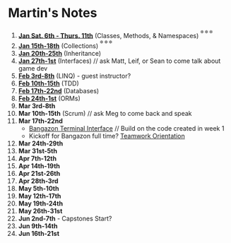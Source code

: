 # Martin's Notes

1. **[Jan Sat. 6th - Thurs. 11th](https://github.com/nss-evening-cohort-06/notes/blob/master/weeks/Week1.md)** (Classes, Methods, & Namespaces) <sup><sup>:snowflake: :snowflake: :snowflake:
1. **[Jan 15th-18th](https://github.com/nss-evening-cohort-06/notes/blob/master/weeks/Week2.md)** (Collections) <sup><sup>:snowflake: :snowflake: :snowflake:
1. **[Jan 20th-25th](https://github.com/nss-evening-cohort-06/notes/blob/master/weeks/Week3.md)** (Inheritance)
1. **[Jan 27th-1st](https://github.com/nss-evening-cohort-06/notes/blob/master/weeks/Week4.md)** (Interfaces) // ask Matt, Leif, or Sean to come talk about game dev
1. **[Feb 3rd-8th](https://github.com/nss-evening-cohort-06/notes/blob/master/weeks/Week5.md)** (LINQ) - guest instructor?
1. **[Feb 10th-15th](https://github.com/nss-evening-cohort-06/notes/blob/master/weeks/Week6.md)** (TDD)
1. **[Feb 17th-22nd](https://github.com/nss-evening-cohort-06/notes/blob/master/weeks/Week7.md)** (Databases)
1. **[Feb 24th-1st](https://github.com/nss-evening-cohort-06/notes/blob/master/weeks/Week8.md)** (ORMs)
1. **Mar 3rd-8th**
1. **Mar 10th-15th** (Scrum) // ask Meg to come back and speak
1. **Mar 17th-22nd**
	- [Bangazon Terminal Interface](https://github.com/nss-evening-cohort-06/bangazon-inc/blob/master/projects/BANGAZON_TERMINAL_INTERFACE.md) // Build on the code created in week 1
	- Kickoff for Bangazon full time?
		[Teamwork Orientation](https://github.com/nashville-software-school/teamwork-orientation)
1. **Mar 24th-29th**
1. **Mar 31st-5th**
1. **Apr 7th-12th**
1. **Apr 14th-19th**
1. **Apr 21st-26th**
1. **Apr 28th-3rd**
1. **May 5th-10th**
1. **May 12th-17th**
1. **May 19th-24th**
1. **May 26th-31st**
1. **Jun 2nd-7th** - Capstones Start?
1. **Jun 9th-14th**
1. **Jun 16th-21st**
